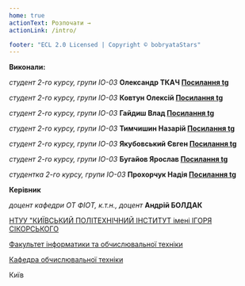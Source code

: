 ```yaml
---
home: true
actionText: Розпочати →
actionLink: /intro/

footer: "ECL 2.0 Licensed | Copyright © bobryataStars"
---
```



**Виконали:** 

*студент 2-го курсу, групи ІО-03* **Олександр ТКАЧ [Посилання tg](https://t.me/bochka1235)**

*студент 2-го курсу, групи ІО-03* **Ковтун Олексій [Посилання tg](https://t.me/aleksey1k)**

*студент 2-го курсу, групи ІО-03* **Гайдиш Влад [Посилання tg](https://t.me/HolyFuk)**

*студент 2-го курсу, групи ІО-03* **Тимчишин Назарій [Посилання tg](https://t.me/fuckingburner)**

*студент 2-го курсу, групи ІО-03* **Якубовський Євген [Посилання tg](https://t.me/akuma_izao)**

*студент 2-го курсу, групи ІО-03* **Бугайов Ярослав [Посилання tg](https://t.me/prosto_yarik)**

*студентка 2-го курсу, групи ІО-03* **Прохорчук Надія [Посилання tg](https://t.me/double_hope)**


**Керівник**

*доцент кафедри ОТ ФІОТ, к.т.н., доцент*<span padding-right:5em></span> **Андрій БОЛДАК** 

[НТУУ "КИЇВСЬКИЙ ПОЛІТЕХНІЧНИЙ ІНСТИТУТ імені ІГОРЯ СІКОРСЬКОГО](https://kpi.ua/)

[Факультет інформатики та обчислювальної техніки](https://fiot.kpi.ua/)

[Кафедра обчислювальної техніки](https://comsys.kpi.ua/)

Київ
